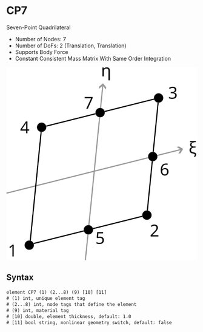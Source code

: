 # CP7

Seven-Point Quadrilateral

* Number of Nodes: 7
* Number of DoFs: 2 (Translation, Translation)
* Supports Body Force
* Constant Consistent Mass Matrix With Same Order Integration

![encoding](CP7.svg)

## Syntax

```
element CP7 (1) (2...8) (9) [10] [11]
# (1) int, unique element tag
# (2...8) int, node tags that define the element
# (9) int, material tag
# [10] double, element thickness, default: 1.0
# [11] bool string, nonlinear geometry switch, default: false
```
